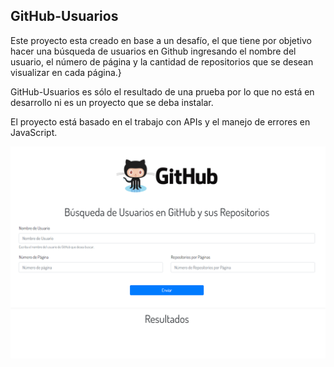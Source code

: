 ## GitHub-Usuarios

Este proyecto esta creado en base a un desafío, el que tiene por objetivo hacer una búsqueda de usuarios en Github ingresando el nombre del usuario, el número de página y la cantidad de repositorios que se desean visualizar en cada página.}

GitHub-Usuarios es sólo el resultado de una prueba por lo que no está en desarrollo ni es un proyecto que se deba instalar.

El proyecto está basado en el trabajo con APIs y el manejo de errores en JavaScript.


![](https://github.com/aleyire/GitHub-Usuarios/blob/main/assets/img/foto.png)
